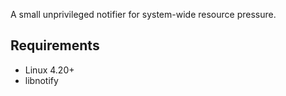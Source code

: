 A small unprivileged notifier for system-wide resource pressure.

## Requirements

- Linux 4.20+
- libnotify
